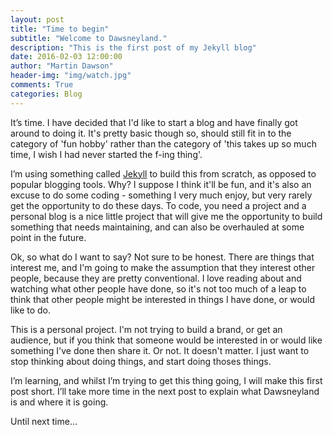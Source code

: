 ```yaml
---
layout: post
title: "Time to begin"
subtitle: "Welcome to Dawsneyland."
description: "This is the first post of my Jekyll blog"
date: 2016-02-03 12:00:00
author: "Martin Dawson"
header-img: "img/watch.jpg"
comments: True
categories: Blog
---
```


It’s time. I have decided that I'd like to start a blog and have finally got around to doing it. It's pretty basic though so, should still fit in to the category of 'fun hobby' rather than the category of 'this takes up so much time, I wish I had never started the f-ing thing'.

I’m using something called [Jekyll](http://jekyllrb.com) to build this from scratch, as opposed to popular blogging tools. Why? I suppose I think it'll be fun, and it's also an excuse to do some coding - something I very much enjoy, but very rarely get the opportunity to do these days. To code, you need a project and a personal blog is a nice little project that will give me the opportunity to build something that needs maintaining, and can also be overhauled at some point in the future.

Ok, so what do I want to say? Not sure to be honest. There are things that interest me, and I'm going to make the assumption that they interest other people, because they are pretty conventional. I love reading about and watching what other people have done, so it's not too much of a leap to think that other people might be interested in things I have done, or would like to do.

This is a personal project. I'm not trying to build a brand, or get an audience, but if you think that someone would be interested in or would like something I've done then share it. Or not. It doesn't matter. I just want to stop thinking about doing things, and start doing thoses things.

I’m learning, and whilst I’m trying to get this thing going, I will make this first post short. I’ll take more time in the next post to explain what Dawsneyland is and where it is going.

Until next time...
